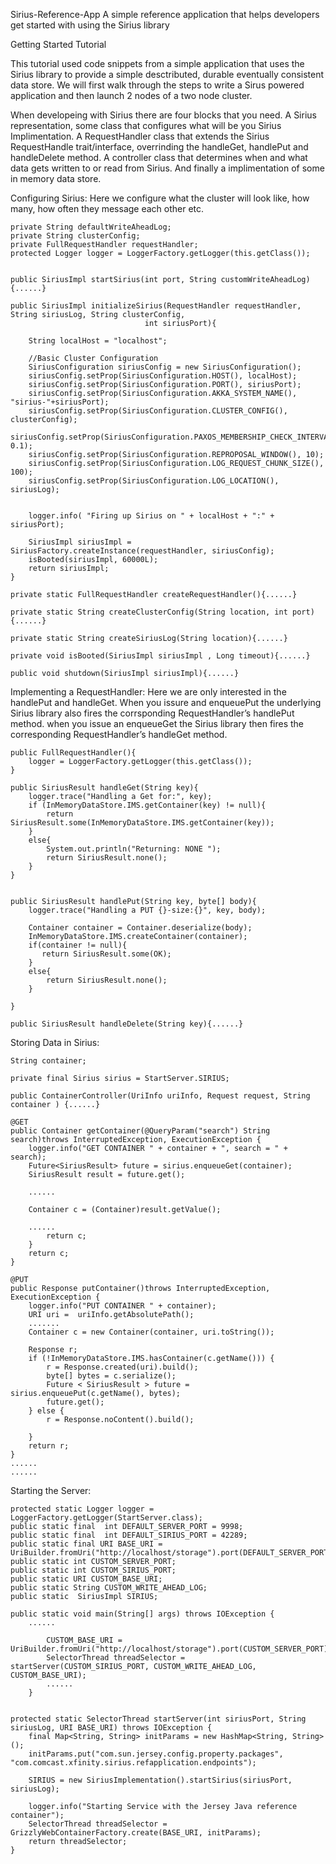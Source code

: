 Sirius-Reference-App
A simple reference application that helps developers get started with using the Sirius library


Getting Started Tutorial

This tutorial used code snippets from a simple application that uses the Sirius library to provide
a simple desctributed, durable eventually consistent data store. We will first walk through the steps to write a Sirus powered application and then launch 2 nodes of
a two node cluster.

When developeing with Sirius there are four blocks that you need. A Sirius representation, some class
that configures what will be you Sirius Implimentation. A RequestHandler class that extends the Sirius
RequestHandle trait/interface, overrinding the handleGet, handlePut and handleDelete method. A controller
class that determines when and what data gets written to or read from Sirius. And finally a implimentation
of some in memory data store.

Configuring Sirius: Here we configure what the cluster will look like, how many, how often they message
each other etc.



    private String defaultWriteAheadLog;
    private String clusterConfig;
    private FullRequestHandler requestHandler;
    protected Logger logger = LoggerFactory.getLogger(this.getClass());


    public SiriusImpl startSirius(int port, String customWriteAheadLog){......}
    
    public SiriusImpl initializeSirius(RequestHandler requestHandler, String siriusLog, String clusterConfig,
                                  int siriusPort){

        String localHost = "localhost";

        //Basic Cluster Configuration
        SiriusConfiguration siriusConfig = new SiriusConfiguration();
        siriusConfig.setProp(SiriusConfiguration.HOST(), localHost);
        siriusConfig.setProp(SiriusConfiguration.PORT(), siriusPort);
        siriusConfig.setProp(SiriusConfiguration.AKKA_SYSTEM_NAME(), "sirius-"+siriusPort);
        siriusConfig.setProp(SiriusConfiguration.CLUSTER_CONFIG(), clusterConfig);
        siriusConfig.setProp(SiriusConfiguration.PAXOS_MEMBERSHIP_CHECK_INTERVAL(), 0.1);
        siriusConfig.setProp(SiriusConfiguration.REPROPOSAL_WINDOW(), 10);
        siriusConfig.setProp(SiriusConfiguration.LOG_REQUEST_CHUNK_SIZE(), 100);
        siriusConfig.setProp(SiriusConfiguration.LOG_LOCATION(), siriusLog);


        logger.info( "Firing up Sirius on " + localHost + ":" + siriusPort);

        SiriusImpl siriusImpl = SiriusFactory.createInstance(requestHandler, siriusConfig);
        isBooted(siriusImpl, 60000L);
        return siriusImpl;
    }

    private static FullRequestHandler createRequestHandler(){......}

    private static String createClusterConfig(String location, int port){......}

    private static String createSiriusLog(String location){......}

    private void isBooted(SiriusImpl siriusImpl , Long timeout){......}

    public void shutdown(SiriusImpl siriusImpl){......}


Implementing a RequestHandler: Here we are only interested in the handlePut and handleGet. When you 
issure and enqueuePut the underlying Sirius library also fires the corrsponding RequestHandler’s handlePut
method. when you issue an enqueueGet the Sirius library then fires the corresponding RequestHandler’s 
handleGet method.

    public FullRequestHandler(){
        logger = LoggerFactory.getLogger(this.getClass());
    }
    
    public SiriusResult handleGet(String key){
        logger.trace("Handling a Get for:", key);
        if (InMemoryDataStore.IMS.getContainer(key) != null){
            return SiriusResult.some(InMemoryDataStore.IMS.getContainer(key));
        }
        else{
            System.out.println("Returning: NONE ");
            return SiriusResult.none();
        }
    }

   
    public SiriusResult handlePut(String key, byte[] body){
        logger.trace("Handling a PUT {}-size:{}", key, body);

        Container container = Container.deserialize(body);
        InMemoryDataStore.IMS.createContainer(container);
        if(container != null){
           return SiriusResult.some(OK);
        }
        else{
            return SiriusResult.none();
        }

    }

    public SiriusResult handleDelete(String key){......}


Storing Data in Sirius:

    String container;

    private final Sirius sirius = StartServer.SIRIUS;

    public ContainerController(UriInfo uriInfo, Request request, String container ) {......}
    
    @GET
    public Container getContainer(@QueryParam("search") String search)throws InterruptedException, ExecutionException {
        logger.info("GET CONTAINER " + container + ", search = " + search);
        Future<SiriusResult> future = sirius.enqueueGet(container);
        SiriusResult result = future.get();

        ......

        Container c = (Container)result.getValue();

        ......
            return c;
        }
        return c;
    }

    @PUT
    public Response putContainer()throws InterruptedException, ExecutionException {
        logger.info("PUT CONTAINER " + container);
        URI uri =  uriInfo.getAbsolutePath();
        .......
        Container c = new Container(container, uri.toString());

        Response r;
        if (!InMemoryDataStore.IMS.hasContainer(c.getName())) {
            r = Response.created(uri).build();
            byte[] bytes = c.serialize();
            Future < SiriusResult > future = sirius.enqueuePut(c.getName(), bytes);
            future.get();
        } else {
            r = Response.noContent().build();

        }
        return r;
    }
    ......
    ......
    

Starting the Server:

    protected static Logger logger = LoggerFactory.getLogger(StartServer.class);
    public static final  int DEFAULT_SERVER_PORT = 9998;
    public static final  int DEFAULT_SIRIUS_PORT = 42289;
    public static final URI BASE_URI = UriBuilder.fromUri("http://localhost/storage").port(DEFAULT_SERVER_PORT).build();
    public static int CUSTOM_SERVER_PORT;
    public static int CUSTOM_SIRIUS_PORT;
    public static URI CUSTOM_BASE_URI;
    public static String CUSTOM_WRITE_AHEAD_LOG;
    public static  SiriusImpl SIRIUS;

    public static void main(String[] args) throws IOException {
        ......

            CUSTOM_BASE_URI = UriBuilder.fromUri("http://localhost/storage").port(CUSTOM_SERVER_PORT).build();
            SelectorThread threadSelector = startServer(CUSTOM_SIRIUS_PORT, CUSTOM_WRITE_AHEAD_LOG, CUSTOM_BASE_URI);
            ......
        }
        
    
    protected static SelectorThread startServer(int siriusPort, String siriusLog, URI BASE_URI) throws IOException {
        final Map<String, String> initParams = new HashMap<String, String>();
        initParams.put("com.sun.jersey.config.property.packages", "com.comcast.xfinity.sirius.refapplication.endpoints");

        SIRIUS = new SiriusImplementation().startSirius(siriusPort, siriusLog);

        logger.info("Starting Service with the Jersey Java reference container");
        SelectorThread threadSelector = GrizzlyWebContainerFactory.create(BASE_URI, initParams);
        return threadSelector;
    }

